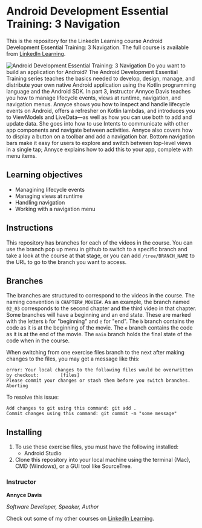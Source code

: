 # Android Development Essential Training: 3 Navigation
This is the repository for the LinkedIn Learning course Android Development Essential Training: 3 Navigation. The full course is available from [LinkedIn Learning][lil-course-url].

![Android Development Essential Training: 3 Navigation][lil-thumbnail-url] 
Do you want to build an application for Android? The Android Development Essential Training series teaches the basics needed to develop, design, manage, and distribute your own native Android application using the Kotlin programming language and the Android SDK. In part 3, instructor Annyce Davis teaches you how to manage lifecycle events, views at runtime, navigation, and navigation menus. Annyce shows you how to inspect and handle lifecycle events on Android, offers a refresher on Kotlin lambdas, and introduces you to ViewModels and LiveData—as well as how you can use both to add and update data. She goes into how to use Intents to communicate with other app components and navigate between activities. Annyce also covers how to display a button on a toolbar and add a navigation bar. Bottom navigation bars make it easy for users to explore and switch between top-level views in a single tap; Annyce explains how to add this to your app, complete with menu items.

## Learning objectives
- Managining lifecycle events
- Managing views at runtime
- Handling navigation
- Working with a navigation menu

## Instructions
This repository has branches for each of the videos in the course. You can use the branch pop up menu in github to switch to a specific branch and take a look at the course at that stage, or you can add `/tree/BRANCH_NAME` to the URL to go to the branch you want to access.

## Branches
The branches are structured to correspond to the videos in the course. The naming convention is `CHAPTER#_MOVIE#`. As an example, the branch named `02_03` corresponds to the second chapter and the third video in that chapter. 
Some branches will have a beginning and an end state. These are marked with the letters `b` for "beginning" and `e` for "end". The `b` branch contains the code as it is at the beginning of the movie. The `e` branch contains the code as it is at the end of the movie. The `main` branch holds the final state of the code when in the course.

When switching from one exercise files branch to the next after making changes to the files, you may get a message like this:

    error: Your local changes to the following files would be overwritten by checkout:        [files]
    Please commit your changes or stash them before you switch branches.
    Aborting

To resolve this issue:
	
    Add changes to git using this command: git add .
	Commit changes using this command: git commit -m "some message"

## Installing
1. To use these exercise files, you must have the following installed:
	- Android Studio
2. Clone this repository into your local machine using the terminal (Mac), CMD (Windows), or a GUI tool like SourceTree.

### Instructor

**Annyce Davis**

_Software Developer, Speaker, Author_

Check out some of my other courses on [LinkedIn Learning](https://www.linkedin.com/learning/instructors/annyce-davis?u=104).

[lil-course-url]: https://www.linkedin.com/learning/android-development-essential-training-3-navigation
[lil-thumbnail-url]: https://media-exp1.licdn.com/dms/image/C4E0DAQEaJXR4A3L8zA/learning-public-crop_675_1200/0/1612200938003?e=1612562400&v=beta&t=tKbe0EQI0i6e6cpS1yYwF_zVbAMcsVYbkrpsjiPuXzk

